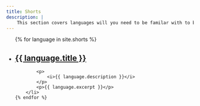 ```yaml
---
title: Shorts
description: |
    This section covers languages will you need to be familar with to build a Jekyll static site
---
```


<ul>
    {% for language in site.shorts %}
        <li>
            <h2>
                <a href="{{ language.url | relative_url }}">
                    {{ language.title }}
                </a>
            </h2>

            <p>
                <i>{{ language.description }}</i>
            </p>
            <p>{{ language.excerpt }}</p>
        </li>
    {% endfor %}
</ul>
